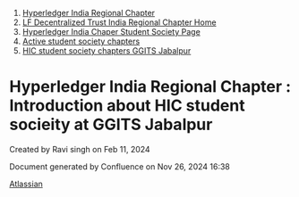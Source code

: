 1. [Hyperledger India Regional Chapter](index.html)
2. [LF Decentralized Trust India Regional Chapter Home](LF-Decentralized-Trust-India-Regional-Chapter-Home_19169282.html)
3. [Hyperledger India Chaper Student Society Page](Hyperledger-India-Chaper-Student-Society-Page_19169775.html)
4. [Active student society chapters](Active-student-society-chapters_19170944.html)
5. [HIC student society chapters GGITS Jabalpur](HIC-student-society-chapters-GGITS-Jabalpur_19171518.html)

# Hyperledger India Regional Chapter : Introduction about HIC student socieity at GGITS Jabalpur

Created by Ravi singh on Feb 11, 2024

Document generated by Confluence on Nov 26, 2024 16:38

[Atlassian](http://www.atlassian.com/)
